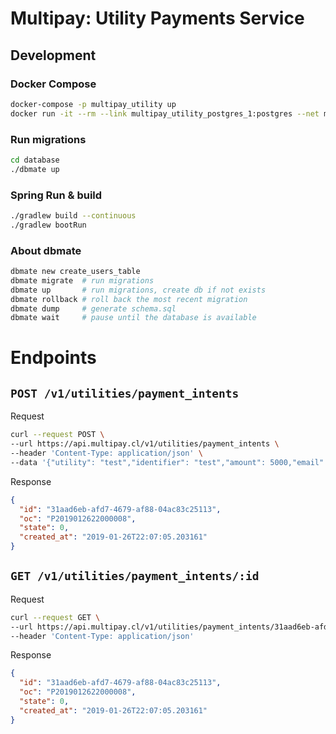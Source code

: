 # Multipay: Utility Payments Service

## Development

### Docker Compose
```bash
docker-compose -p multipay_utility up
docker run -it --rm --link multipay_utility_postgres_1:postgres --net multipay_utility_default postgres:11-alpine psql -h postgres -U multipay
```

### Run migrations
```bash
cd database
./dbmate up
```

### Spring Run & build
```bash
./gradlew build --continuous
./gradlew bootRun
```

### About **dbmate**
```bash
dbmate new create_users_table
dbmate migrate  # run migrations
dbmate up       # run migrations, create db if not exists
dbmate rollback # roll back the most recent migration
dbmate dump     # generate schema.sql
dbmate wait     # pause until the database is available
```

# Endpoints

## `POST /v1/utilities/payment_intents`
Request
```bash
curl --request POST \
--url https://api.multipay.cl/v1/utilities/payment_intents \
--header 'Content-Type: application/json' \
--data '{"utility": "test","identifier": "test","amount": 5000,"email": "email@email.mp"}'
```
Response
```json
{
  "id": "31aad6eb-afd7-4679-af88-04ac83c25113",
  "oc": "P2019012622000008",
  "state": 0,
  "created_at": "2019-01-26T22:07:05.203161"
}
```

## `GET /v1/utilities/payment_intents/:id`
Request
```bash
curl --request GET \
--url https://api.multipay.cl/v1/utilities/payment_intents/31aad6eb-afd7-4679-af88-04ac83c25113 \
--header 'Content-Type: application/json'
```
Response
```json
{
  "id": "31aad6eb-afd7-4679-af88-04ac83c25113",
  "oc": "P2019012622000008",
  "state": 0,
  "created_at": "2019-01-26T22:07:05.203161"
}
```

